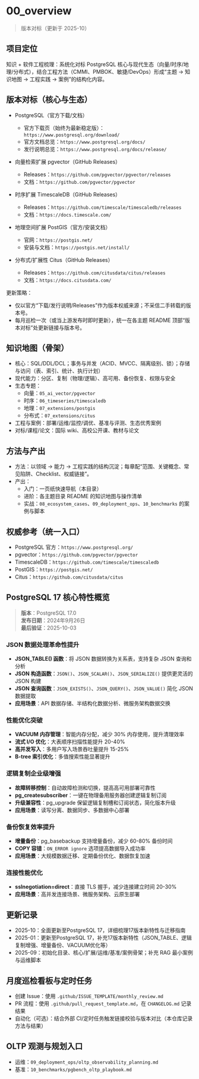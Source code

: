 ﻿# 00_overview

> 版本对标（更新于 2025-10）

## 项目定位

知识 + 软件工程梳理：系统化对标 PostgreSQL 核心与现代生态（向量/时序/地理/分布式），结合工程方法（CMMI、PMBOK、敏捷/DevOps）形成“主题 → 知识地图 → 工程实践 → 案例”的结构化内容。

## 版本对标（核心与生态）

- PostgreSQL（官方下载/文档）
  - 官方下载页（始终为最新稳定版）：`https://www.postgresql.org/download/`
  - 官方文档总览：`https://www.postgresql.org/docs/`
  - 发行说明总览：`https://www.postgresql.org/docs/release/`

- 向量检索扩展 pgvector（GitHub Releases）
  - Releases：`https://github.com/pgvector/pgvector/releases`
  - 文档：`https://github.com/pgvector/pgvector`

- 时序扩展 TimescaleDB（GitHub Releases）
  - Releases：`https://github.com/timescale/timescaledb/releases`
  - 文档：`https://docs.timescale.com/`

- 地理空间扩展 PostGIS（官方/安装文档）
  - 官网：`https://postgis.net/`
  - 安装与文档：`https://postgis.net/install/`

- 分布式/扩展性 Citus（GitHub Releases）
  - Releases：`https://github.com/citusdata/citus/releases`
  - 文档：`https://docs.citusdata.com/`

更新策略：

- 仅以官方“下载/发行说明/Releases”作为版本权威来源；不采信二手转载的版本号。
- 每月巡检一次（或当上游发布时即时更新），统一在各主题 README 顶部“版本对标”处更新链接与版本号。

## 知识地图（骨架）

- 核心：SQL/DDL/DCL；事务与并发（ACID、MVCC、隔离级别、锁）；存储与访问（表、索引、统计、执行计划）
- 现代能力：分区、复制（物理/逻辑）、高可用、备份恢复、权限与安全
- 生态专题：
  - 向量：`05_ai_vector/pgvector`
  - 时序：`06_timeseries/timescaledb`
  - 地理：`07_extensions/postgis`
  - 分布式：`07_extensions/citus`
- 工程与案例：部署/运维/监控/调优、基准与评测、生态优秀案例
- 对标/课程/论文：国际 wiki、高校公开课、教材与论文

## 方法与产出

- 方法：以领域 → 能力 → 工程实践的结构沉淀；每章配“范围、关键概念、常见陷阱、Checklist、权威链接”。
- 产出：
  - 入门：一页纸快速导航（本目录）
  - 进阶：各主题目录 README 的知识地图与操作清单
  - 实战：`08_ecosystem_cases`、`09_deployment_ops`、`10_benchmarks` 的案例与脚本

## 权威参考（统一入口）

- PostgreSQL 官方：`https://www.postgresql.org/`
- pgvector：`https://github.com/pgvector/pgvector`
- TimescaleDB：`https://github.com/timescale/timescaledb`
- PostGIS：`https://postgis.net/`
- Citus：`https://github.com/citusdata/citus`

## PostgreSQL 17 核心特性概览

> **版本**：PostgreSQL 17.0  
> **发布日期**：2024年9月26日  
> **最后验证**：2025-10-03

### JSON 数据处理革命性提升

- **JSON_TABLE() 函数**：将 JSON 数据转换为关系表，支持复杂 JSON 查询和分析
- **JSON 构造函数**：`JSON()`、`JSON_SCALAR()`、`JSON_SERIALIZE()` 提供更灵活的 JSON 构建
- **JSON 查询函数**：`JSON_EXISTS()`、`JSON_QUERY()`、`JSON_VALUE()` 简化 JSON 数据提取
- **应用场景**：API 数据存储、半结构化数据分析、微服务架构数据交换

### 性能优化突破

- **VACUUM 内存管理**：智能内存分配，减少 30% 内存使用，提升清理效率
- **流式 I/O 优化**：大表顺序扫描性能提升 20-40%
- **高并发写入**：多用户写入场景吞吐量提升 15-25%
- **B-tree 索引优化**：多值搜索性能显著提升

### 逻辑复制企业级增强

- **故障转移控制**：自动故障检测和切换，提高高可用部署可靠性
- **pg_createsubscriber**：一键在物理备用服务器创建逻辑复制订阅
- **升级兼容性**：pg_upgrade 保留逻辑复制槽和订阅状态，简化版本升级
- **应用场景**：读写分离、数据同步、多数据中心部署

### 备份恢复效率提升

- **增量备份**：pg_basebackup 支持增量备份，减少 60-80% 备份时间
- **COPY 容错**：`ON_ERROR ignore` 选项提高数据导入成功率
- **应用场景**：大规模数据迁移、定期备份优化、数据恢复加速

### 连接性能优化

- **sslnegotiation=direct**：直接 TLS 握手，减少连接建立时间 20-30%
- **应用场景**：高并发连接场景、微服务架构、云原生部署

## 更新记录

- 2025-10：全面更新至PostgreSQL 17，详细梳理17版本新特性与迁移指南
- 2025-01：更新至PostgreSQL 17，补充17版本新特性（JSON_TABLE、逻辑复制增强、增量备份、VACUUM优化等）
- 2025-09：初始化目录、核心/扩展/运维/基准/案例骨架；补充 RAG 最小案例与运维脚本

## 月度巡检看板与定时任务

- 创建 Issue：使用 `.github/ISSUE_TEMPLATE/monthly_review.md`
- PR 流程：使用 `.github/pull_request_template.md`，在 `CHANGELOG.md` 记录结果
- 自动化（可选）：结合外部 CI/定时任务触发链接校验与版本对比（本仓库记录方法与结果）

## OLTP 观测与规划入口

- 运维：`09_deployment_ops/oltp_observability_planning.md`
- 基准：`10_benchmarks/pgbench_oltp_playbook.md`
